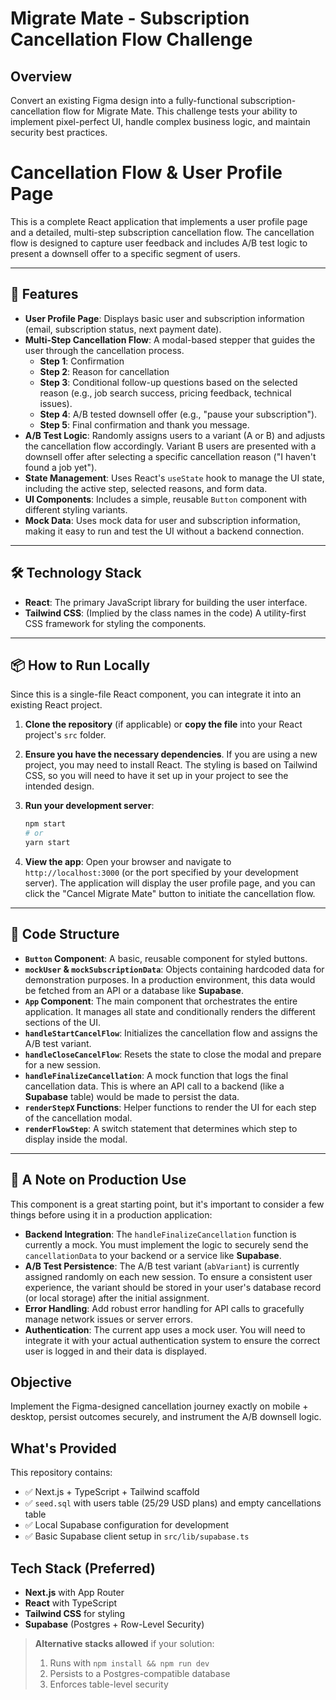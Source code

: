 # Migrate Mate - Subscription Cancellation Flow Challenge

## Overview

Convert an existing Figma design into a fully-functional subscription-cancellation flow for Migrate Mate. This challenge tests your ability to implement pixel-perfect UI, handle complex business logic, and maintain security best practices.
# Cancellation Flow & User Profile Page

This is a complete React application that implements a user profile page and a detailed, multi-step subscription cancellation flow. The cancellation flow is designed to capture user feedback and includes A/B test logic to present a downsell offer to a specific segment of users.

-----

## 🚀 Features

  * **User Profile Page**: Displays basic user and subscription information (email, subscription status, next payment date).
  * **Multi-Step Cancellation Flow**: A modal-based stepper that guides the user through the cancellation process.
      * **Step 1**: Confirmation
      * **Step 2**: Reason for cancellation
      * **Step 3**: Conditional follow-up questions based on the selected reason (e.g., job search success, pricing feedback, technical issues).
      * **Step 4**: A/B tested downsell offer (e.g., "pause your subscription").
      * **Step 5**: Final confirmation and thank you message.
  * **A/B Test Logic**: Randomly assigns users to a variant (A or B) and adjusts the cancellation flow accordingly. Variant B users are presented with a downsell offer after selecting a specific cancellation reason ("I haven't found a job yet").
  * **State Management**: Uses React's `useState` hook to manage the UI state, including the active step, selected reasons, and form data.
  * **UI Components**: Includes a simple, reusable `Button` component with different styling variants.
  * **Mock Data**: Uses mock data for user and subscription information, making it easy to run and test the UI without a backend connection.

-----

## 🛠️ Technology Stack

  * **React**: The primary JavaScript library for building the user interface.
  * **Tailwind CSS**: (Implied by the class names in the code) A utility-first CSS framework for styling the components.

-----

## 📦 How to Run Locally

Since this is a single-file React component, you can integrate it into an existing React project.

1.  **Clone the repository** (if applicable) or **copy the file** into your React project's `src` folder.

2.  **Ensure you have the necessary dependencies**. If you are using a new project, you may need to install React. The styling is based on Tailwind CSS, so you will need to have it set up in your project to see the intended design.

3.  **Run your development server**:

    ```bash
    npm start
    # or
    yarn start
    ```

4.  **View the app**: Open your browser and navigate to `http://localhost:3000` (or the port specified by your development server). The application will display the user profile page, and you can click the "Cancel Migrate Mate" button to initiate the cancellation flow.

-----

## 🧩 Code Structure

  * **`Button` Component**: A basic, reusable component for styled buttons.
  * **`mockUser` & `mockSubscriptionData`**: Objects containing hardcoded data for demonstration purposes. In a production environment, this data would be fetched from an API or a database like **Supabase**.
  * **`App` Component**: The main component that orchestrates the entire application. It manages all state and conditionally renders the different sections of the UI.
  * **`handleStartCancelFlow`**: Initializes the cancellation flow and assigns the A/B test variant.
  * **`handleCloseCancelFlow`**: Resets the state to close the modal and prepare for a new session.
  * **`handleFinalizeCancellation`**: A mock function that logs the final cancellation data. This is where an API call to a backend (like a **Supabase** table) would be made to persist the data.
  * **`renderStepX` Functions**: Helper functions to render the UI for each step of the cancellation modal.
  * **`renderFlowStep`**: A switch statement that determines which step to display inside the modal.

-----

## 📝 A Note on Production Use

This component is a great starting point, but it's important to consider a few things before using it in a production application:

  * **Backend Integration**: The `handleFinalizeCancellation` function is currently a mock. You must implement the logic to securely send the `cancellationData` to your backend or a service like **Supabase**.
  * **A/B Test Persistence**: The A/B test variant (`abVariant`) is currently assigned randomly on each new session. To ensure a consistent user experience, the variant should be stored in your user's database record (or local storage) after the initial assignment.
  * **Error Handling**: Add robust error handling for API calls to gracefully manage network issues or server errors.
  * **Authentication**: The current app uses a mock user. You will need to integrate it with your actual authentication system to ensure the correct user is logged in and their data is displayed.
## Objective

Implement the Figma-designed cancellation journey exactly on mobile + desktop, persist outcomes securely, and instrument the A/B downsell logic.

## What's Provided

This repository contains:
- ✅ Next.js + TypeScript + Tailwind scaffold
- ✅ `seed.sql` with users table (25/29 USD plans) and empty cancellations table
- ✅ Local Supabase configuration for development
- ✅ Basic Supabase client setup in `src/lib/supabase.ts`

## Tech Stack (Preferred)

- **Next.js** with App Router
- **React** with TypeScript
- **Tailwind CSS** for styling
- **Supabase** (Postgres + Row-Level Security)

> **Alternative stacks allowed** if your solution:
> 1. Runs with `npm install && npm run dev`
> 2. Persists to a Postgres-compatible database
> 3. Enforces table-level security

